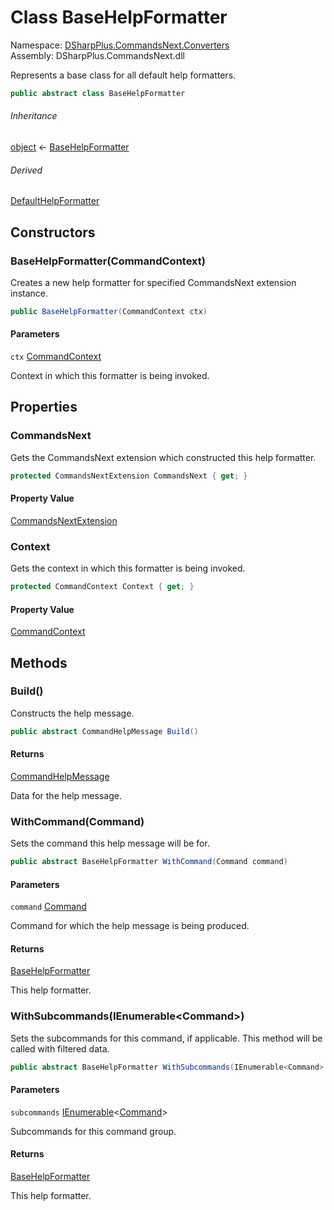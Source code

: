 # Class BaseHelpFormatter

Namespace: [DSharpPlus.CommandsNext.Converters](DSharpPlus.CommandsNext.Converters.md)  
Assembly: DSharpPlus.CommandsNext.dll

Represents a base class for all default help formatters.

```csharp
public abstract class BaseHelpFormatter
```

###### Inheritance

[object](https://learn.microsoft.com/dotnet/api/system.object) ← 
[BaseHelpFormatter](DSharpPlus.CommandsNext.Converters.BaseHelpFormatter.md)

###### Derived

[DefaultHelpFormatter](DSharpPlus.CommandsNext.Converters.DefaultHelpFormatter.md)

## Constructors

### <a id="DSharpPlus_CommandsNext_Converters_BaseHelpFormatter__ctor_DSharpPlus_CommandsNext_CommandContext_"></a>BaseHelpFormatter\(CommandContext\)

Creates a new help formatter for specified CommandsNext extension instance.

```csharp
public BaseHelpFormatter(CommandContext ctx)
```

#### Parameters

`ctx` [CommandContext](DSharpPlus.CommandsNext.CommandContext.md)

Context in which this formatter is being invoked.

## Properties

### <a id="DSharpPlus_CommandsNext_Converters_BaseHelpFormatter_CommandsNext"></a>CommandsNext

Gets the CommandsNext extension which constructed this help formatter.

```csharp
protected CommandsNextExtension CommandsNext { get; }
```

#### Property Value

[CommandsNextExtension](DSharpPlus.CommandsNext.CommandsNextExtension.md)

### <a id="DSharpPlus_CommandsNext_Converters_BaseHelpFormatter_Context"></a>Context

Gets the context in which this formatter is being invoked.

```csharp
protected CommandContext Context { get; }
```

#### Property Value

[CommandContext](DSharpPlus.CommandsNext.CommandContext.md)

## Methods

### <a id="DSharpPlus_CommandsNext_Converters_BaseHelpFormatter_Build"></a>Build\(\)

Constructs the help message.

```csharp
public abstract CommandHelpMessage Build()
```

#### Returns

[CommandHelpMessage](DSharpPlus.CommandsNext.Entities.CommandHelpMessage.md)

Data for the help message.

### <a id="DSharpPlus_CommandsNext_Converters_BaseHelpFormatter_WithCommand_DSharpPlus_CommandsNext_Command_"></a>WithCommand\(Command\)

Sets the command this help message will be for.

```csharp
public abstract BaseHelpFormatter WithCommand(Command command)
```

#### Parameters

`command` [Command](DSharpPlus.CommandsNext.Command.md)

Command for which the help message is being produced.

#### Returns

[BaseHelpFormatter](DSharpPlus.CommandsNext.Converters.BaseHelpFormatter.md)

This help formatter.

### <a id="DSharpPlus_CommandsNext_Converters_BaseHelpFormatter_WithSubcommands_System_Collections_Generic_IEnumerable_DSharpPlus_CommandsNext_Command__"></a>WithSubcommands\(IEnumerable<Command\>\)

Sets the subcommands for this command, if applicable. This method will be called with filtered data.

```csharp
public abstract BaseHelpFormatter WithSubcommands(IEnumerable<Command> subcommands)
```

#### Parameters

`subcommands` [IEnumerable](https://learn.microsoft.com/dotnet/api/system.collections.generic.ienumerable\-1)<[Command](DSharpPlus.CommandsNext.Command.md)\>

Subcommands for this command group.

#### Returns

[BaseHelpFormatter](DSharpPlus.CommandsNext.Converters.BaseHelpFormatter.md)

This help formatter.

